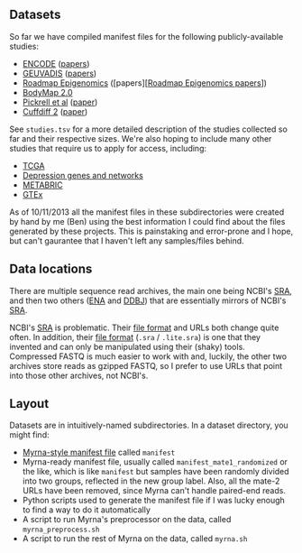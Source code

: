 Datasets
--------

So far we have compiled manifest files for the following publicly-available
studies:

* [ENCODE] ([papers][ENCODE papers])
* [GEUVADIS] ([papers][GEUVADIS papers])
* [Roadmap Epigenomics] ([papers][[Roadmap Epigenomics papers]])
* [BodyMap 2.0]
* [Pickrell et al] ([paper][Pickrell et al paper])
* [Cuffdiff 2] ([paper][Cuffdiff 2 paper])

[ENCODE]: http://www.genome.gov/10005107
[ENCODE papers]: http://www.genome.gov/10005107#al-2
[GEUVADIS]: http://www.geuvadis.org
[GEUVADIS papers]: http://www.geuvadis.org/web/geuvadis/publications
[Roadmap Epigenomics]: http://www.roadmapepigenomics.org
[Roadmap Epigenomics papers]: http://www.roadmapepigenomics.org/publications
[BodyMap 2.0]: http://www.ensembl.info/blog/2011/05/24/human-bodymap-2-0-data-from-illumina/
[Pickrell et al]: http://eqtl.uchicago.edu/Home.html
[Pickrell et al paper]: http://www.ncbi.nlm.nih.gov/pubmed/20220758
[Cuffdiff 2]: http://cufflinks.cbcb.umd.edu
[Cuffdiff 2 paper]: http://www.ncbi.nlm.nih.gov/pubmed/23222703

See `studies.tsv` for a more detailed description of the studies collected so
far and their respective sizes.  We're also hoping to include many other
studies that require us to apply for access, including:

* [TCGA]
* [Depression genes and networks]
* [METABRIC]
* [GTEx]

[TCGA]: https://tcga-data.nci.nih.gov/tcga/
[Depression genes and networks]: https://www.nimhgenetics.org/access_data_biomaterial.php
[METABRIC]: http://molonc.bccrc.ca/aparicio-lab/research/metabric/
[GTEx]: http://commonfund.nih.gov/GTEx/

As of 10/11/2013 all the manifest files in these subdirectories were created
by hand by me (Ben) using the best information I could find about the files
generated by these projects.  This is painstaking and error-prone and I hope,
but can't gaurantee that I haven't left any samples/files behind.

Data locations
--------------

There are multiple sequence read archives, the main one being NCBI's [SRA], and
then two others ([ENA] and [DDBJ]) that are essentially mirrors of NCBI's [SRA].

[SRA]: http://www.ncbi.nlm.nih.gov/sra
[ENA]: http://www.ebi.ac.uk/ena/
[DDBJ]: http://www.ddbj.nig.ac.jp

NCBI's [SRA] is problematic.  Their [file format] and URLs both change quite
often.  In addition, their [file format] (`.sra` / `.lite.sra`) is one that they
invented and can only be manipulated using their (shaky) tools.  Compressed
FASTQ is much easier to work with and, luckily, the other two archives store
reads as gzipped FASTQ, so I prefer to use URLs that point into those other
archives, not NCBI's.

[file format]: http://www.ncbi.nlm.nih.gov/Traces/sra/sra.cgi?view=toolkit_doc&f=std

Layout
------

Datasets are in intuitively-named subdirectories.  In a dataset directory,
you might find:

* [Myrna-style manifest file] called `manifest`
* Myrna-ready manifest file, usually called `manifest_mate1_randomized` or the
  like, which is like `manifest` but samples have been randomly divided into
  two groups, reflected in the new group label.  Also, all the mate-2 URLs
  have been removed, since Myrna can't handle paired-end reads.
* Python scripts used to generate the manifest file if I was lucky enough to
  find a way to do it automatically
* A script to run Myrna's preprocessor on the data, called `myrna_preprocess.sh`
* A script to run the rest of Myrna on the data, called `myrna.sh`

[Myrna-style manifest file]: http://bowtie-bio.sourceforge.net/myrna/manual.shtml#labeled-manifest-files
